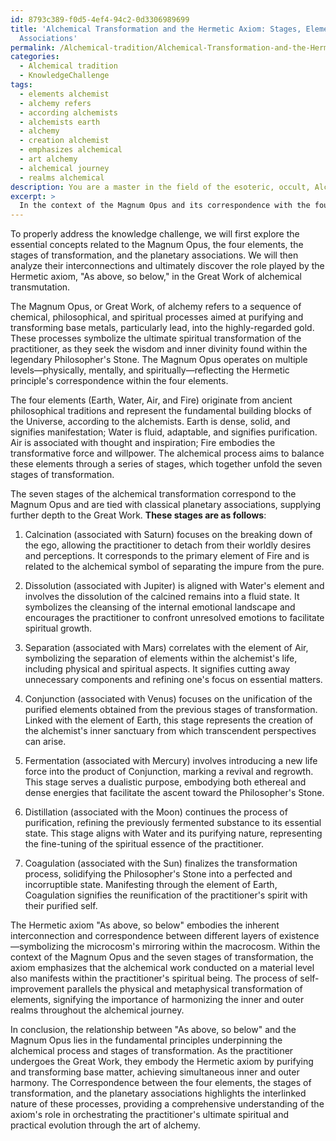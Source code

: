 ```yaml
---
id: 8793c389-f0d5-4ef4-94c2-0d3306989699
title: 'Alchemical Transformation and the Hermetic Axiom: Stages, Elements, and Planetary
  Associations'
permalink: /Alchemical-tradition/Alchemical-Transformation-and-the-Hermetic-Axiom-Stages-Elements-and-Planetary-Associations/
categories:
  - Alchemical tradition
  - KnowledgeChallenge
tags:
  - elements alchemist
  - alchemy refers
  - according alchemists
  - alchemists earth
  - alchemy
  - creation alchemist
  - emphasizes alchemical
  - art alchemy
  - alchemical journey
  - realms alchemical
description: You are a master in the field of the esoteric, occult, Alchemical tradition and Education. You are a writer of tests, challenges, books and deep knowledge on Alchemical tradition for initiates and students to gain deep insights and understanding from. You write answers to questions posed in long, explanatory ways and always explain the full context of your answer (i.e., related concepts, formulas, examples, or history), as well as the step-by-step thinking process you take to answer the challenges. Be rigorous and thorough, and summarize the key themes, ideas, and conclusions at the end.
excerpt: > 
  In the context of the Magnum Opus and its correspondence with the four elements, analyze how the relationship between the Emerald Tablet's phrase "As above, so below" is reflected in the foundational principle of the seven stages of transformation during the alchemical journey of transmutation, and connect the stages with a corresponding planetary association for a comprehensive understanding of the Hermetic axiom's role in the Great Work.
---
```

To properly address the knowledge challenge, we will first explore the essential concepts related to the Magnum Opus, the four elements, the stages of transformation, and the planetary associations. We will then analyze their interconnections and ultimately discover the role played by the Hermetic axiom, "As above, so below," in the Great Work of alchemical transmutation.

The Magnum Opus, or Great Work, of alchemy refers to a sequence of chemical, philosophical, and spiritual processes aimed at purifying and transforming base metals, particularly lead, into the highly-regarded gold. These processes symbolize the ultimate spiritual transformation of the practitioner, as they seek the wisdom and inner divinity found within the legendary Philosopher's Stone. The Magnum Opus operates on multiple levels—physically, mentally, and spiritually—reflecting the Hermetic principle's correspondence within the four elements.

The four elements (Earth, Water, Air, and Fire) originate from ancient philosophical traditions and represent the fundamental building blocks of the Universe, according to the alchemists. Earth is dense, solid, and signifies manifestation; Water is fluid, adaptable, and signifies purification. Air is associated with thought and inspiration; Fire embodies the transformative force and willpower. The alchemical process aims to balance these elements through a series of stages, which together unfold the seven stages of transformation.

The seven stages of the alchemical transformation correspond to the Magnum Opus and are tied with classical planetary associations, supplying further depth to the Great Work. **These stages are as follows**:

1. Calcination (associated with Saturn) focuses on the breaking down of the ego, allowing the practitioner to detach from their worldly desires and perceptions. It corresponds to the primary element of Fire and is related to the alchemical symbol of separating the impure from the pure.

2. Dissolution (associated with Jupiter) is aligned with Water's element and involves the dissolution of the calcined remains into a fluid state. It symbolizes the cleansing of the internal emotional landscape and encourages the practitioner to confront unresolved emotions to facilitate spiritual growth.

3. Separation (associated with Mars) correlates with the element of Air, symbolizing the separation of elements within the alchemist's life, including physical and spiritual aspects. It signifies cutting away unnecessary components and refining one's focus on essential matters.

4. Conjunction (associated with Venus) focuses on the unification of the purified elements obtained from the previous stages of transformation. Linked with the element of Earth, this stage represents the creation of the alchemist's inner sanctuary from which transcendent perspectives can arise.

5. Fermentation (associated with Mercury) involves introducing a new life force into the product of Conjunction, marking a revival and regrowth. This stage serves a dualistic purpose, embodying both ethereal and dense energies that facilitate the ascent toward the Philosopher's Stone.

6. Distillation (associated with the Moon) continues the process of purification, refining the previously fermented substance to its essential state. This stage aligns with Water and its purifying nature, representing the fine-tuning of the spiritual essence of the practitioner.

7. Coagulation (associated with the Sun) finalizes the transformation process, solidifying the Philosopher's Stone into a perfected and incorruptible state. Manifesting through the element of Earth, Coagulation signifies the reunification of the practitioner's spirit with their purified self.

The Hermetic axiom "As above, so below" embodies the inherent interconnection and correspondence between different layers of existence—symbolizing the microcosm's mirroring within the macrocosm. Within the context of the Magnum Opus and the seven stages of transformation, the axiom emphasizes that the alchemical work conducted on a material level also manifests within the practitioner's spiritual being. The process of self-improvement parallels the physical and metaphysical transformation of elements, signifying the importance of harmonizing the inner and outer realms throughout the alchemical journey.

In conclusion, the relationship between "As above, so below" and the Magnum Opus lies in the fundamental principles underpinning the alchemical process and stages of transformation. As the practitioner undergoes the Great Work, they embody the Hermetic axiom by purifying and transforming base matter, achieving simultaneous inner and outer harmony. The Correspondence between the four elements, the stages of transformation, and the planetary associations highlights the interlinked nature of these processes, providing a comprehensive understanding of the axiom's role in orchestrating the practitioner's ultimate spiritual and practical evolution through the art of alchemy.
